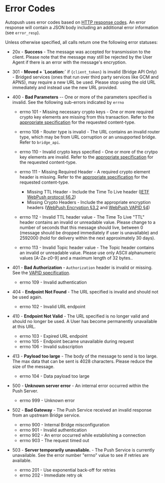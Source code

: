 # Error Codes

Autopush uses error codes based on [HTTP response
codes](https://www.w3.org/Protocols/rfc2616/rfc2616-sec10.html). An
error response will contain a JSON body including an additional error
information (see `error_resp`).

Unless otherwise specified, all calls return one the following error
statuses:

* 20x - **Success** - The message was accepted for transmission to the
    client. Please note that the message may still be rejected by the
    User Agent if there is an error with the message's encryption.

* 301 - **Moved + \`Location:\`** if `{client_token}` is invalid (Bridge API
    Only) - Bridged services (ones that run over third party services
    like GCM and APNS), may require a new URL be used. Please stop using
    the old URL immediately and instead use the new URL provided.

* 400 - **Bad Parameters** -- One or more of the parameters specified
    is invalid. See the following sub-errors indicated by `errno`

    -   errno 101 - Missing necessary crypto keys - One or more required
        crypto key elements are missing from this transaction. Refer to
        the [appropriate
        specification](https://datatracker.ietf.org/doc/draft-ietf-httpbis-encryption-encoding/)
        for the requested content-type.

    -   errno 108 - Router type is invalid - The URL contains an invalid
        router type, which may be from URL corruption or an unsupported
        bridge. Refer to `bridge_api`.

    -   errno 110 - Invalid crypto keys specified - One or more of the
        crytpo key elements are invalid. Refer to the [appropriate
        specification](https://datatracker.ietf.org/doc/draft-ietf-httpbis-encryption-encoding/)
        for the requested content-type.

    -   errno 111 - Missing Required Header - A required crypto element
        header is missing. Refer to the [appropriate
        specification](https://datatracker.ietf.org/doc/draft-ietf-httpbis-encryption-encoding/)
        for the requested content-type.

         -   Missing TTL Header - Include the Time To Live header
             ([IETF WebPush protocol
             §6.2](https://tools.ietf.org/html/draft-ietf-webpush-protocol#section-6.2))
         -   Missing Crypto Headers - Include the appropriate
             encryption headers ([WebPush Encryption
             §3.2](https://webpush-wg.github.io/webpush-encryption/#rfc.section.3.2)
             and [WebPush VAPID
             §4](https://tools.ietf.org/html/draft-ietf-webpush-vapid-02#section-4))

    -   errno 112 - Invalid TTL header value - The Time To Live "TTL"
        header contains an invalid or unreadable value. Please change to
        a number of seconds that this message should live, between 0
        (message should be dropped immediately if user is unavailable)
        and 2592000 (hold for delivery within the next approximately 30
        days).

    -   errno 113 - Invalid Topic header value - The Topic header
        contains an invalid or unreadable value. Please use only ASCII
        alphanumeric values \[A-Za-z0-9\] and a maximum length of 32
        bytes..

* 401 - **Bad Authorization** - `Authorization` header is invalid or missing.
    See the [VAPID
    specification](https://datatracker.ietf.org/doc/draft-ietf-webpush-vapid/).

    -   errno 109 - Invalid authentication

* 404 - **Endpoint Not Found** - The URL specified is invalid and
    should not be used again.

     -   errno 102 - Invalid URL endpoint

* 410 - **Endpoint Not Valid** - The URL specified is no longer valid
    and should no longer be used. A User has become permanently
    unavailable at this URL.

    -   errno 103 - Expired URL endpoint
    -   errno 105 - Endpoint became unavailable during request
    -   errno 106 - Invalid subscription

* 413 - **Payload too large** - The body of the message to send is too
    large. The max data that can be sent is 4028 characters. Please
    reduce the size of the message.

    -   errno 104 - Data payload too large

* 500 - **Unknown server error** - An internal error occurred within
    the Push Server.

    -   errno 999 - Unknown error

* 502 - **Bad Gateway** - The Push Service received an invalid
    response from an upstream Bridge service.

    -   errno 900 - Internal Bridge misconfiguration
    -   errno 901 - Invalid authentication
    -   errno 902 - An error occurred while establishing a connection
    -   errno 903 - The request timed out

* 503 - **Server temporarily unavaliable.** - The Push Service is
    currently unavailable. See the error number "errno" value to see if
    retries are available.

    -   errno 201 - Use exponential back-off for retries
    -   errno 202 - Immediate retry ok
